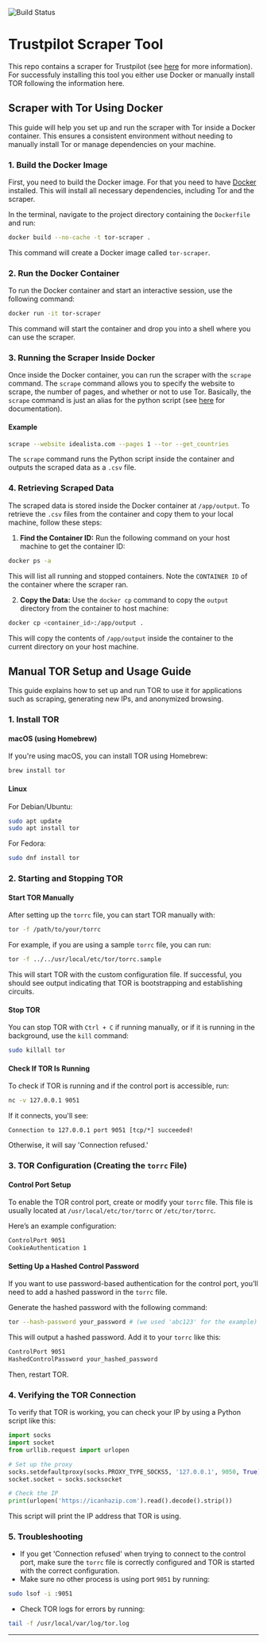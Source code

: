 ![Build Status](https://github.com/AthomsG/scraping_with_tor/actions/workflows/docker-build.yml/badge.svg)

# Trustpilot Scraper Tool

This repo contains a scraper for Trustpilot (see [here](https://github.com/AthomsG/scraping_with_tor/tree/main/scrape_reviews_website) for more information). For successfuly installing this tool you either use Docker or manually install TOR following the information here. 

## Scraper with Tor Using Docker

This guide will help you set up and run the scraper with Tor inside a Docker container. This ensures a consistent environment without needing to manually install Tor or manage dependencies on your machine.

### 1. Build the Docker Image

First, you need to build the Docker image. For that you need to have [Docker](https://docs.docker.com/get-started/get-docker/) installed. This will install all necessary dependencies, including Tor and the scraper.

In the terminal, navigate to the project directory containing the `Dockerfile` and run:

```bash
docker build --no-cache -t tor-scraper .
```

This command will create a Docker image called `tor-scraper`.

### 2. Run the Docker Container

To run the Docker container and start an interactive session, use the following command:

```bash
docker run -it tor-scraper
```

This command will start the container and drop you into a shell where you can use the scraper.

### 3. Running the Scraper Inside Docker

Once inside the Docker container, you can run the scraper with the `scrape` command. The `scrape` command allows you to specify the website to scrape, the number of pages, and whether or not to use Tor. Basically, the `scrape` command is just an alias for the python script (see [here](https://github.com/AthomsG/scraping_with_tor/tree/main/scrape_reviews_website) for documentation).

#### Example

```bash
scrape --website idealista.com --pages 1 --tor --get_countries
```

The `scrape` command runs the Python script inside the container and outputs the scraped data as a `.csv` file.

### 4. Retrieving Scraped Data

The scraped data is stored inside the Docker container at `/app/output`. To retrieve the `.csv` files from the container and copy them to your local machine, follow these steps:

1. **Find the Container ID:** Run the following command on your host machine to get the container ID:
```bash
docker ps -a
```
This will list all running and stopped containers. Note the `CONTAINER ID` of the container where the scraper ran.

2. **Copy the Data:** Use the `docker cp` command to copy the `output` directory from the container to host machine:
```bash
docker cp <container_id>:/app/output .
```
This will copy the contents of `/app/output` inside the container to the current directory on your host machine.

## Manual TOR Setup and Usage Guide

This guide explains how to set up and run TOR to use it for applications such as scraping, generating new IPs, and anonymized browsing.

### 1. Install TOR

#### macOS (using Homebrew)

If you're using macOS, you can install TOR using Homebrew:

```bash
brew install tor
```

#### Linux

For Debian/Ubuntu:

```bash
sudo apt update
sudo apt install tor
```

For Fedora:

```bash
sudo dnf install tor
```

### 2. Starting and Stopping TOR

#### Start TOR Manually

After setting up the `torrc` file, you can start TOR manually with:

```bash
tor -f /path/to/your/torrc
```

For example, if you are using a sample `torrc` file, you can run:

```bash
tor -f ../../usr/local/etc/tor/torrc.sample
```

This will start TOR with the custom configuration file. If successful, you should see output indicating that TOR is bootstrapping and establishing circuits.

#### Stop TOR

You can stop TOR with `Ctrl + C` if running manually, or if it is running in the background, use the `kill` command:

```bash
sudo killall tor
```

#### Check If TOR Is Running

To check if TOR is running and if the control port is accessible, run:

```bash
nc -v 127.0.0.1 9051
```

If it connects, you'll see:

```
Connection to 127.0.0.1 port 9051 [tcp/*] succeeded!
```

Otherwise, it will say 'Connection refused.'

### 3. TOR Configuration (Creating the `torrc` File)

#### Control Port Setup

To enable the TOR control port, create or modify your `torrc` file. This file is usually located at `/usr/local/etc/tor/torrc` or `/etc/tor/torrc`.

Here’s an example configuration:

```bash
ControlPort 9051
CookieAuthentication 1
```

#### Setting Up a Hashed Control Password

If you want to use password-based authentication for the control port, you’ll need to add a hashed password in the `torrc` file.

Generate the hashed password with the following command:

```bash
tor --hash-password your_password # (we used 'abc123' for the example)
```

This will output a hashed password. Add it to your `torrc` like this:

```bash
ControlPort 9051
HashedControlPassword your_hashed_password
```

Then, restart TOR.

### 4. Verifying the TOR Connection

To verify that TOR is working, you can check your IP by using a Python script like this:

```python
import socks
import socket
from urllib.request import urlopen

# Set up the proxy
socks.setdefaultproxy(socks.PROXY_TYPE_SOCKS5, '127.0.0.1', 9050, True)
socket.socket = socks.socksocket

# Check the IP
print(urlopen('https://icanhazip.com').read().decode().strip())
```

This script will print the IP address that TOR is using.

### 5. Troubleshooting

- If you get 'Connection refused' when trying to connect to the control port, make sure the `torrc` file is correctly configured and TOR is started with the correct configuration.
- Make sure no other process is using port `9051` by running:

```bash
sudo lsof -i :9051
```

- Check TOR logs for errors by running:

```bash
tail -f /usr/local/var/log/tor.log
```

---

